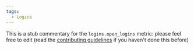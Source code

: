 ```yaml
---
tags:
  - Logins
---
```


This is a stub commentary for the `logins.open_logins` metric: please feel free to edit (read the
[contributing guidelines](https://github.com/mozilla/glean-annotations/blob/main/CONTRIBUTING.md)
if you haven't done this before)
